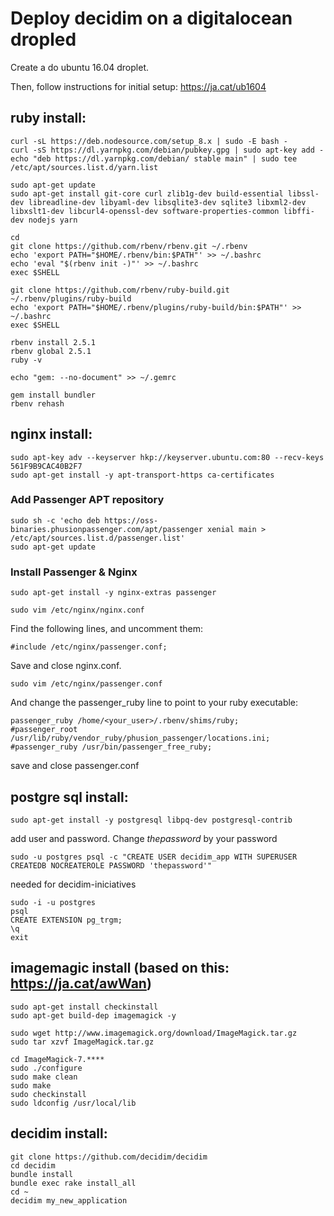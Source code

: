 # Deploy decidim on a digitalocean dropled

Create a do ubuntu 16.04 droplet.

Then, follow instructions for initial setup: https://ja.cat/ub1604

## ruby install:

```
curl -sL https://deb.nodesource.com/setup_8.x | sudo -E bash -
curl -sS https://dl.yarnpkg.com/debian/pubkey.gpg | sudo apt-key add -
echo "deb https://dl.yarnpkg.com/debian/ stable main" | sudo tee /etc/apt/sources.list.d/yarn.list

sudo apt-get update
sudo apt-get install git-core curl zlib1g-dev build-essential libssl-dev libreadline-dev libyaml-dev libsqlite3-dev sqlite3 libxml2-dev libxslt1-dev libcurl4-openssl-dev software-properties-common libffi-dev nodejs yarn

cd
git clone https://github.com/rbenv/rbenv.git ~/.rbenv
echo 'export PATH="$HOME/.rbenv/bin:$PATH"' >> ~/.bashrc
echo 'eval "$(rbenv init -)"' >> ~/.bashrc
exec $SHELL

git clone https://github.com/rbenv/ruby-build.git ~/.rbenv/plugins/ruby-build
echo 'export PATH="$HOME/.rbenv/plugins/ruby-build/bin:$PATH"' >> ~/.bashrc
exec $SHELL

rbenv install 2.5.1
rbenv global 2.5.1
ruby -v

echo "gem: --no-document" >> ~/.gemrc

gem install bundler
rbenv rehash
```

## nginx install:

```
sudo apt-key adv --keyserver hkp://keyserver.ubuntu.com:80 --recv-keys 561F9B9CAC40B2F7
sudo apt-get install -y apt-transport-https ca-certificates
```

### Add Passenger APT repository
```
sudo sh -c 'echo deb https://oss-binaries.phusionpassenger.com/apt/passenger xenial main > /etc/apt/sources.list.d/passenger.list'
sudo apt-get update
```

### Install Passenger & Nginx
```
sudo apt-get install -y nginx-extras passenger

sudo vim /etc/nginx/nginx.conf
```


Find the following lines, and uncomment them:
```
#include /etc/nginx/passenger.conf;
```

Save and close nginx.conf.

```
sudo vim /etc/nginx/passenger.conf
```

And change the passenger_ruby line to point to your ruby executable:
```
passenger_ruby /home/<your_user>/.rbenv/shims/ruby;
#passenger_root /usr/lib/ruby/vendor_ruby/phusion_passenger/locations.ini;
#passenger_ruby /usr/bin/passenger_free_ruby;
```

save and close passenger.conf

## postgre sql install:
```
sudo apt-get install -y postgresql libpq-dev postgresql-contrib
```

add user and password. Change *thepassword* by your password
```
sudo -u postgres psql -c "CREATE USER decidim_app WITH SUPERUSER CREATEDB NOCREATEROLE PASSWORD 'thepassword'"
```
needed for decidim-iniciatives
```
sudo -i -u postgres
psql
CREATE EXTENSION pg_trgm;
\q
exit
```

## imagemagic install (based on this: https://ja.cat/awWan)
```
sudo apt-get install checkinstall
sudo apt-get build-dep imagemagick -y

sudo wget http://www.imagemagick.org/download/ImageMagick.tar.gz
sudo tar xzvf ImageMagick.tar.gz

cd ImageMagick-7.****
sudo ./configure
sudo make clean
sudo make
sudo checkinstall
sudo ldconfig /usr/local/lib
```

## decidim install:
```
git clone https://github.com/decidim/decidim
cd decidim
bundle install
bundle exec rake install_all
cd ~
decidim my_new_application
```



